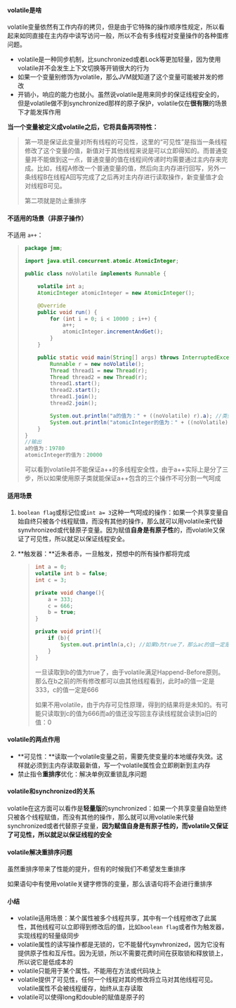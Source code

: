 #### volatile是啥

volatile变量依然有工作内存的拷贝，但是由于它特殊的操作顺序性规定，所以看起来如同直接在主内存中读写访问一般，所以不会有多线程对变量操作的各种蛋疼问题。

- volatile是一种同步机制，比sunchronized或者Lock等更加轻量，因为使用volatile并不会发生上下文切换等开销很大的行为
- 如果一个变量别修饰为volatile，那么JVM就知道了这个变量可能被并发的修改
- 开销小，响应的能力也就小。虽然说volatile是用来同步的保证线程安全的，但是volatile做不到synchronized那样的原子保护，volatile仅在**很有限**的场景下才能发挥作用

**当一个变量被定义成volatile之后，它将具备两项特性：**

> 第一项是保证此变量对所有线程的可见性，这里的“可见性”是指当一条线程修改了这个变量的值，新值对于其他线程来说是可以立即得知的。而普通变量并不能做到这一点，普通变量的值在线程间传递时均需要通过主内存来完成。比如，线程A修改一个普通变量的值，然后向主内存进行回写，另外一条线程B在线程A回写完成了之后再对主内存进行读取操作，新变量值才会对线程B可见。
>
> 第二项就是防止重排序

#### 不适用的场景（非原子操作）

不适用 `a++`：

> ```java
> package jmm;
> 
> import java.util.concurrent.atomic.AtomicInteger;
> 
> public class noVolatile implements Runnable {
> 
>     volatile int a;
>     AtomicInteger atomicInteger = new AtomicInteger();
> 
>     @Override
>     public void run() {
>         for (int i = 0; i < 10000 ; i++) {
>             a++;
>             atomicInteger.incrementAndGet();
>         }
>     }
> 
>     public static void main(String[] args) throws InterruptedException {
>         Runnable r = new noVolatile();
>         Thread thread1 = new Thread(r);
>         Thread thread2 = new Thread(r);
>         thread1.start();
>         thread2.start();
>         thread1.join();
>         thread2.join();
> 
>         System.out.println("a的值为：" + ((noVolatile) r).a); //类型转换
>         System.out.println("atomicInteger的值为：" + ((noVolatile) r).atomicInteger.get());
>     }
> }
> //输出
> a的值为：19780
> atomicInteger的值为：20000
> ```
>
> 可以看到volatile并不能保证a++的多线程安全性，由于a++实际上是分了三步，所以如果使用原子类就能保证a++包含的三个操作不可分割一气呵成

#### 适用场景

1. `boolean flag`或标记位或`int a= 3`这种一气呵成的操作：如果一个共享变量自始自终只被各个线程赋值，而没有其他的操作，那么就可以用volatile来代替synvhronized或代替原子变量。因为赋值**自身是有原子性**的，而volatile又保证了可见性，所以就足以保证线程安全。

2. **触发器：**近朱者赤，一旦触发，预想中的所有操作都将完成

   > ```java
   > int a = 0;
   > volatile int b = false;
   > int c = 3;
   > 
   > private void change(){
   >     a = 333;
   >     c = 666;
   >     b = true;
   > }
   > 
   > private void print(){
   >     if (b){
   >         System.out.println(a,c); //如果b为true了，那么ac的值一定是修改后的
   >     }
   > }
   > ```
   >
   > 一旦读取到b的值为true了，由于volatile满足Happend-Before原则。那么在b之前的所有修改都可以由其他线程看到，此时a的值一定是333，c的值一定是666
   >
   > 如果不用volatile，由于内存可见性原理，得到的结果将是未知的。有可能只读取到c的值为666而a的值还没写回主存读线程就会读到a旧的值：0

#### volatile的两点作用

- **可见性：**读取一个volatile变量之前，需要先使变量的本地缓存失效。这样就必须到主内存读取最新值，写一个volatile属性会立即刷新到主内存
- 禁止指令**重排序**优化：解决单例双重锁乱序问题

#### volatile和synchronized的关系

volatile在这方面可以看作是**轻量版**的synchronized：如果一个共享变量自始至终只被各个线程赋值，而没有其他的操作，那么就可以用volatile来代替synchronized或者代替原子变量，**因为赋值自身是有原子性的，而volatile又保证了可见性，所以就足以保证线程的安全**



#### volatile解决重排序问题

虽然重排序带来了性能的提升，但有的时候我们不希望发生重排序

如果语句中有使用volatile关键字修饰的变量，那么该语句将不会进行重排序

#### 小结

- volatile适用场景：某个属性被多个线程共享，其中有一个线程修改了此属性，其他线程可以立即得到修改后的值，比如`boolean flag`或者作为触发器，实现线程的轻量级同步
- volatile属性的读写操作都是无锁的，它不能替代synvhronized，因为它没有提供原子性和互斥性。因为无锁，所以不需要花费时间在获取锁和释放锁上，所以说它是低成本的
- volatile只能用于某个属性。不能用在方法或代码块上
- volatile提供了可见性，任何一个线程对其的修改将立马对其他线程可见。volatile属性不会被线程缓存，始终从主存读取
- volatile可以使得long和double的赋值是原子的

